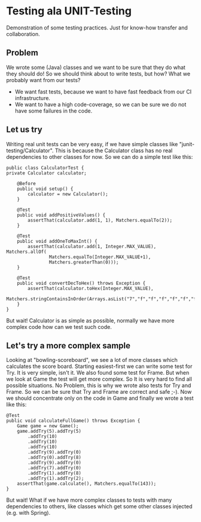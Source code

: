 # Testing ala UNIT-Testing 
Demonstration of some testing practices. Just for know-how transfer and collaboration.

## Problem
We wrote some (Java) classes and we want to be sure that they do what they should do!
So we should think about to write tests, but how?
What we probably want from our tests?
* We want fast tests, because we want to have fast feedback from our CI infrastructure.
* We want to have a high code-coverage, so we can be sure we do not have some failures in the code.

## Let us try
Writing real unit tests can be very easy, if we have simple classes like "junit-testing/Calculator". This is because the Calculator class has no real dependencies to other classes for now. So we can do a simple test like this:

	public class CalculatorTest {
	private Calculator calculator;
	
		@Before
		public void setup() {
			calculator = new Calculator();
		}
		
		@Test
		public void addPositiveValues() {
			assertThat(calculator.add(1, 1), Matchers.equalTo(2));
		}
		
		@Test
		public void addOneToMaxInt() {
			assertThat(calculator.add(1, Integer.MAX_VALUE), Matchers.allOf(
					Matchers.equalTo(Integer.MAX_VALUE+1),
					Matchers.greaterThan(0)));
		}
		
		@Test
		public void convertDecToHex() throws Exception {
			assertThat(calculator.toHex(Integer.MAX_VALUE),
			Matchers.stringContainsInOrder(Arrays.asList("7","f","f","f","f","f","f")));
		}
	}

But wait! Calculator is as simple as possible, normally we have more complex code how can we test such code.

## Let's try a more complex sample
Looking at "bowling-scoreboard", we see a lot of more classes which calculates the score board. Starting easiest-first we can write some test for Try. It is very simple, isn't it. We also found some test for Frame. But when we look at Game the test will get more complex. So It is very hard to find all possible situations. 
No Problem, this is why we wrote also tests for Try and Frame. So we can be sure that Try and Frame are correct and safe ;-). Now we should concentrate only on the code in Game and finally we wrote a test like this:

	@Test
	public void calculateFullGame() throws Exception {
		Game game = new Game();
		game.addTry(5).addTry(5)
		    .addTry(10)
		    .addTry(10)
		    .addTry(10)
		    .addTry(9).addTry(0)
		    .addTry(0).addTry(8)
		    .addTry(9).addTry(0)
		    .addTry(7).addTry(0)
		    .addTry(1).addTry(8)
		    .addTry(1).addTry(2);
		assertThat(game.calculate(), Matchers.equalTo(143));
	}

But wait! What if we have more complex classes to tests with many dependencies to others, like classes which get some other classes injected (e.g. with Spring).

